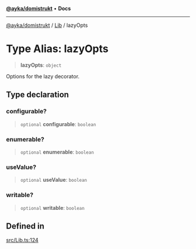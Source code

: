 [**@ayka/domistrukt**](../../../README.md) • **Docs**

***

[@ayka/domistrukt](../../../globals.md) / [Lib](../README.md) / lazyOpts

# Type Alias: lazyOpts

> **lazyOpts**: `object`

Options for the lazy decorator.

## Type declaration

### configurable?

> `optional` **configurable**: `boolean`

### enumerable?

> `optional` **enumerable**: `boolean`

### useValue?

> `optional` **useValue**: `boolean`

### writable?

> `optional` **writable**: `boolean`

## Defined in

[src/Lib.ts:124](https://github.com/AndreyMork/domistrukt/blob/6bf1571936bc40cdb9430004c5150bf2a16cf455/src/Lib.ts#L124)
